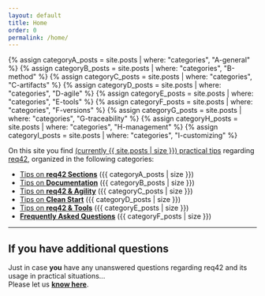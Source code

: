 ```yaml
---
layout: default
title: Home
order: 0
permalink: /home/
---
```


{% assign categoryA_posts = site.posts | where: "categories", "A-general" %}
{% assign categoryB_posts = site.posts | where: "categories", "B-method" %}
{% assign categoryC_posts = site.posts | where: "categories", "C-artifacts" %}
{% assign categoryD_posts = site.posts | where: "categories", "D-agile" %}
{% assign categoryE_posts = site.posts | where: "categories", "E-tools" %}
{% assign categoryF_posts = site.posts | where: "categories", "F-versions" %}
{% assign categoryG_posts = site.posts | where: "categories", "G-traceability" %}
{% assign categoryH_posts = site.posts | where: "categories", "H-management" %}
{% assign categoryI_posts = site.posts | where: "categories", "I-customizing" %}


On this site you find [(currently {{ site.posts | size }}) practical tips](/keywords)
regarding [req42](https://req42.de/en), organized in the following categories:

* [Tips on **req42 Sections**](/category_a/) ({{ categoryA_posts | size }})
* [Tips on **Documentation**](/category_b/) ({{ categoryB_posts | size }})
* [Tips on **req42 & Agility**](/category_c/) ({{ categoryC_posts | size }})
* [Tips on **Clean Start**](/category_d) ({{ categoryD_posts | size }})
* [Tips on **req42 & Tools**](/category_e/) ({{ categoryE_posts | size }})
* [**Frequently Asked Questions**](/category_f) ({{ categoryF_posts | size }})


<hr class="content-sep">

## If you have additional questions

Just in case **you** have any unanswered questions regarding req42 and its usage in practical situations... <br>
Please let us [**know here**](/contact/).
